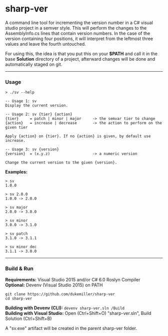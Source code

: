 # sharp-ver

A command line tool for incrementing the version number in a C# visual studio project in a semver style. This will perform the changes to the AssemblyInfo.cs lines that contain version numbers. In the case of the version containing four positions, it will interpret from the leftmost three values and leave the fourth untouched. 

For using this, the idea is that you put this on your **$PATH** and call it in the base **Solution** directory of a project, afterward changes will be done and automatically staged on git.

---

### Usage

````
> ./sv --help

-- Usage 1: sv
Display the current version.

-- Usage 2: sv {tier} {action}
{tier}     = patch | minor | major     -> the semvar tier to change
{action}   = increase | decrease       -> the action to perform on the given tier

Apply {action} on {tier}. If no {action} is given, by default use increase.

-- Usage 3: sv {version}
{version}  = (x.y.z)                   -> a numeric version

Change the current version to the given {version}.
````

**Examples:**  

````
> sv
1.0.0

> sv 2.0.0
1.0.0 -> 2.0.0

> sv major
2.0.0 -> 3.0.0

> sv minor 
3.0.0 -> 3.1.0

> sv patch
3.1.0 -> 3.1.1

> sv minor dec
3.1.1 -> 3.0.0
````

---

### Build & Run

**Requirements:** Visual Studio 2015 and/or C# 6.0 Roslyn Compiler  
**Optional:** Devenv (Visual Studio 2015) on PATH  

```
git clone https://github.com/dukemiller/sharp-ver
cd sharp-ver
```  

**Building with Devenv (CLI):** ``devenv sharp-ver.sln /Build``  
**Building with Visual Studio:**  Open (Ctrl+Shift+O) "sharp-ver.sln", Build Solution (Ctrl+Shift+B)

A "sv.exe" artifact will be created in the parent sharp-ver folder.
